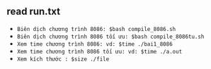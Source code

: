 ## read run.txt
- `Biên dịch chương trình 8086: $bash compile_8086.sh`
- `Biên dịch chương trình 8086 tối ưu: $bash compile_8086tu.sh`
- `Xem time chương trình 8086: vd: $time ./bai1_8086`
- `Xem time chương trình 8086 tối ưu: vd: $time ./a.out`
- `Xem kích thước : $size ./file`
